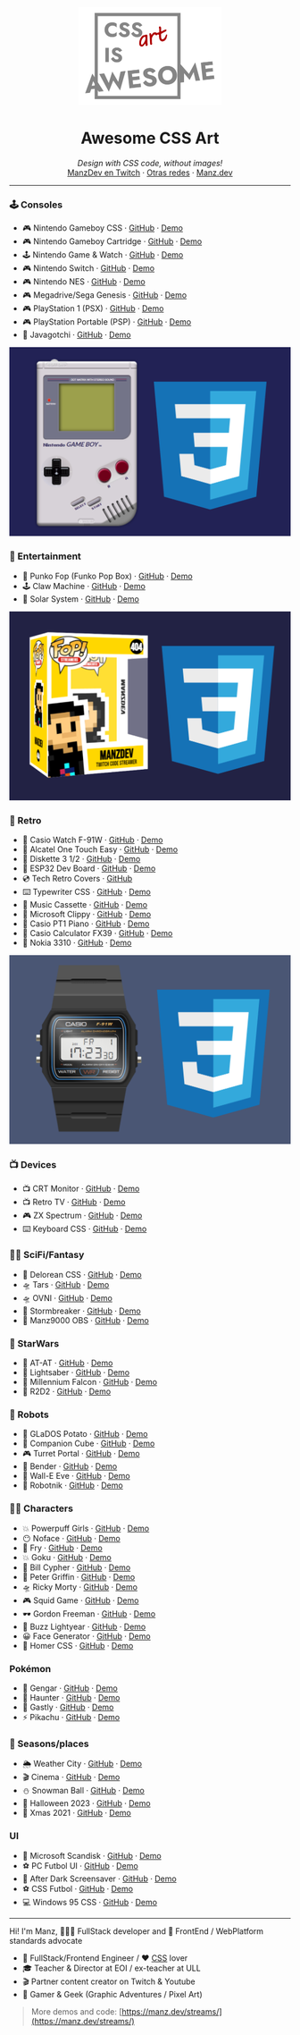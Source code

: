<div align="center">
  <img height="175" src="./css-art-is-awesome.png">
  <h1>Awesome CSS Art</h1>
  <i>Design with CSS code, without images!</i>
</div>

<div align="center">
  <a href="https://twitch.tv/ManzDev">ManzDev en Twitch</a> · <a href="https://links.manz.dev">Otras redes</a> · <a href="https://manz.dev">Manz.dev</a>
</div>

---

### 🕹️ Consoles
- 🎮 Nintendo Gameboy CSS · [GitHub](https://github.com/ManzDev/twitch-gameboy-css) · [Demo](https://manzdev.github.io/twitch-gameboy-css)
- 🎮 Nintendo Gameboy Cartridge · [GitHub](https://github.com/ManzDev/twitch-gameboy-cartridge) · [Demo](https://manzdev.github.io/twitch-gameboy-cartridge)
- 🕹️ Nintendo Game & Watch · [GitHub](https://github.com/ManzDev/twitch-nintendo-game-watch-css) · [Demo](https://manzdev.github.io/twitch-nintendo-game-watch-css)
- 🎮 Nintendo Switch · [GitHub](https://github.com/ManzDev/twitch-nintendo-switch) · [Demo](https://manzdev.github.io/twitch-nintendo-switch)
- 🎮 Nintendo NES · [GitHub](https://github.com/ManzDev/twitch-nintendo-nes) · [Demo](https://manzdev.github.io/twitch-nintendo-nes)
- 🎮 Megadrive/Sega Genesis · [GitHub](https://github.com/ManzDev/twitch-megadrive-genesis) · [Demo](https://manzdev.github.io/twitch-megadrive-genesis)
- 🎮 PlayStation 1 (PSX) · [GitHub](https://github.com/ManzDev/twitch-psx) · [Demo](https://manzdev.github.io/twitch-psx)
- 🎮 PlayStation Portable (PSP) · [GitHub](https://github.com/ManzDev/twitch-psp) · [Demo](https://manzdev.github.io/twitch-psp)
- 🥚 Javagotchi · [GitHub](https://github.com/ManzDev/javagotchi) · [Demo](https://manzdev.github.io/javagotchi)

![GameBoy CSS](gameboy-css.png)

### 👾 Entertainment

- 🤖 Punko Fop (Funko Pop Box) · [GitHub](https://github.com/ManzDev/twitch-punko-fop) · [Demo](https://manzdev.github.io/twitch-punko-fop)
- 🕹️ Claw Machine · [GitHub](https://github.com/ManzDev/twitch-claw-machine) · [Demo](https://manzdev.github.io/twitch-claw-machine)
- 🌌 Solar System · [GitHub](https://github.com/ManzDev/twitch-solar-system) · [Demo](https://manzdev.github.io/twitch-solar-system)

![Funko CSS](funko-css.png)

### 💾 Retro

- 🎹 Casio Watch F-91W · [GitHub](https://github.com/ManzDev/twitch-casio) · [Demo](https://manzdev.github.io/twitch-casio)
- 📱 Alcatel One Touch Easy · [GitHub](https://github.com/ManzDev/twitch-alcatel-one-touch-easy) · [Demo](https://manzdev.github.io/twitch-alcatel-one-touch-easy)
- 💾 Diskette 3 1/2 · [GitHub](https://github.com/ManzDev/twitch-diskette) · [Demo](https://manzdev.github.io/twitch-diskette)
- 🔌 ESP32 Dev Board · [GitHub](https://github.com/ManzDev/twitch-esp32-css) · [Demo](https://manzdev.github.io/twitch-esp32-css)
- 💿 Tech Retro Covers · [GitHub](https://github.com/ManzDev/twitch-cover-dev)
- ⌨️ Typewriter CSS · [GitHub](https://github.com/ManzDev/twitch-typewriter-css) · [Demo](https://manzdev.github.io/twitch-typewriter-css)
- 💾 Music Cassette · [GitHub](https://github.com/ManzDev/twitch-cassette) · [Demo](https://manzdev.github.io/twitch-cassette)
- 📎 Microsoft Clippy · [GitHub](https://github.com/ManzDev/twitch-clippy) · [Demo](https://manzdev.github.io/twitch-clippy)
- 🎹 Casio PT1 Piano · [GitHub](https://github.com/ManzDev/twitch-casio-pt1) · [Demo](https://manzdev.github.io/twitch-casio-pt1)
- 🎹 Casio Calculator FX39 · [GitHub](https://github.com/ManzDev/twitch-casio-fx39) · [Demo](https://manzdev.github.io/twitch-casio-fx39)
- 📱 Nokia 3310 · [GitHub](https://github.com/ManzDev/twitch-nokia3310) · [Demo](https://manzdev.github.io/twitch-nokia3310)

![Casio CSS](casio-css.png)

### 📺 Devices

- 📺 CRT Monitor · [GitHub](https://github.com/ManzDev/twitch-crt-monitor) · [Demo](https://manzdev.github.io/twitch-crt-monitor)
- 📺 Retro TV · [GitHub](https://github.com/ManzDev/twitch-tv) · [Demo](https://manzdev.github.io/twitch-tv)
- 🎮 ZX Spectrum · [GitHub](https://github.com/ManzDev/twitch-zx-spectrum) · [Demo](https://manzdev.github.io/twitch-zx-spectrum)
- ⌨️ Keyboard CSS · [GitHub](https://github.com/ManzDev/twitch-keyboard) · [Demo](https://manzdev.github.io/twitch-keyboard)


### 🧙‍♂️ SciFi/Fantasy

- 🚗 Delorean CSS · [GitHub](https://github.com/ManzDev/twitch-delorean-css) · [Demo](https://manzdev.github.io/twitch-delorean-css)
- 🛸 Tars · [GitHub](https://github.com/ManzDev/twitch-tars) · [Demo](https://manzdev.github.io/twitch-tars)
- 🛸 OVNI · [GitHub](https://github.com/ManzDev/twitch-ovni) · [Demo](https://manzdev.github.io/twitch-ovni)
- 🔨 Stormbreaker · [GitHub](https://github.com/ManzDev/twitch-stormbreaker) · [Demo](https://manzdev.github.io/twitch-stormbreaker)
- 🎥 Manz9000 OBS · [GitHub](https://github.com/ManzDev/twitch-manz9000-obs) · [Demo](https://manzdev.github.io/twitch-manz9000-obs)

### 🌌 StarWars

- 🤖 AT-AT · [GitHub](https://github.com/ManzDev/twitch-at-at) · [Demo](https://manzdev.github.io/twitch-at-at)
- 🔦 Lightsaber · [GitHub](https://github.com/ManzDev/twitch-lightsaber) · [Demo](https://manzdev.github.io/twitch-lightsaber)
- 🚀 Millennium Falcon · [GitHub](https://github.com/ManzDev/twitch-millennium-falcon) · [Demo](https://manzdev.github.io/twitch-millennium-falcon)
- 🤖 R2D2 · [GitHub](https://github.com/ManzDev/twitch-r2d2) · [Demo](https://manzdev.github.io/twitch-r2d2)

### 🤖 Robots

- 🤖 GLaDOS Potato · [GitHub](https://github.com/ManzDev/twitch-glados-potato) · [Demo](https://manzdev.github.io/twitch-glados-potato)
- 🔲 Companion Cube · [GitHub](https://github.com/ManzDev/twitch-companion-cube) · [Demo](https://manzdev.github.io/twitch-companion-cube)
- 🎮 Turret Portal · [GitHub](https://github.com/ManzDev/twitch-turret) · [Demo](https://manzdev.github.io/twitch-turret/)
- 🤖 Bender · [GitHub](https://github.com/ManzDev/twitch-bender) · [Demo](https://manzdev.github.io/twitch-bender)
- 🤖 Wall-E Eve · [GitHub](https://github.com/ManzDev/twitch-wall-e-eve) · [Demo](https://manzdev.github.io/twitch-wall-e-eve)
- 🤖 Robotnik · [GitHub](https://github.com/ManzDev/twitch-robotnik) · [Demo](https://manzdev.github.io/twitch-robotnik)

### 🙍‍♂️ Characters

- 💥 Powerpuff Girls · [GitHub](https://github.com/ManzDev/twitch-powerpuffgirls) · [Demo](https://manzdev.github.io/twitch-powerpuffgirls)
- 😶 Noface · [GitHub](https://github.com/ManzDev/twitch-noface) · [Demo](https://manzdev.github.io/twitch-noface)
- 🍳 Fry · [GitHub](https://github.com/ManzDev/twitch-fry) · [Demo](https://manzdev.github.io/twitch-fry)
- 💥 Goku · [GitHub](https://github.com/ManzDev/twitch-goku) · [Demo](https://manzdev.github.io/twitch-goku)
- 🔮 Bill Cypher · [GitHub](https://github.com/ManzDev/twitch-bill-cypher) · [Demo](https://manzdev.github.io/twitch-bill-cypher)
- 🤣 Peter Griffin · [GitHub](https://github.com/ManzDev/twitch-peter-griffin) · [Demo](https://manzdev.github.io/twitch-peter-griffin)
- 🛸 Ricky Morty · [GitHub](https://github.com/ManzDev/twitch-rickymorty) · [Demo](https://manzdev.github.io/twitch-rickymorty)
- 🎮 Squid Game · [GitHub](https://github.com/ManzDev/twitch-squid-game) · [Demo](https://manzdev.github.io/twitch-squid-game)
- 🕶 Gordon Freeman · [GitHub](https://github.com/ManzDev/twitch-gordon-freeman) · [Demo](https://manzdev.github.io/twitch-gordon-freeman)
- 🚀 Buzz Lightyear · [GitHub](https://github.com/ManzDev/twitch-buzz-lightyear) · [Demo](https://manzdev.github.io/twitch-buzz-lightyear)
- 😀 Face Generator · [GitHub](https://github.com/ManzDev/twitch-face-generator) · [Demo](https://manzdev.github.io/twitch-face-generator)
- 🍩 Homer CSS · [GitHub](https://github.com/ManzDev/homer-meme-css) · [Demo](https://manzdev.github.io/homer-meme-css)

### Pokémon

- 👻 Gengar · [GitHub](https://github.com/ManzDev/twitch-gengar) · [Demo](https://manzdev.github.io/twitch-gengar)
- 👻 Haunter · [GitHub](https://github.com/ManzDev/twitch-haunter) · [Demo](https://manzdev.github.io/twitch-haunter)
- 👻 Gastly · [GitHub](https://github.com/ManzDev/twitch-gastly) · [Demo](https://manzdev.github.io/twitch-gastly)
- ⚡ Pikachu · [GitHub](https://github.com/ManzDev/twitch-pikachu) · [Demo](https://manzdev.github.io/twitch-pikachu)

### 🎇 Seasons/places

- 🌦️ Weather City · [GitHub](https://github.com/ManzDev/twitch-weather-city/) · [Demo](https://manzdev.github.io/twitch-weather-city)
- 🎬 Cinema · [GitHub](https://github.com/ManzDev/twitch-cinema) · [Demo](https://manzdev.github.io/twitch-cinema)
- ⛄ Snowman Ball · [GitHub](https://github.com/ManzDev/twitch-snowman-ball) · [Demo](https://manzdev.github.io/twitch-snowman-ball)
- 🎃 Halloween 2023 · [GitHub](https://github.com/ManzDev/twitch-halloween-2023) · [Demo](https://manzdev.github.io/twitch-halloween-2023)
- 🎅 Xmas 2021 · [GitHub](https://github.com/ManzDev/twitch-xmas-2021) · [Demo](https://manzdev.github.io/twitch-xmas-2021)

### UI

- 💾 Microsoft Scandisk · [GitHub](https://github.com/ManzDev/twitch-scandisk) · [Demo](https://manzdev.github.io/twitch-scandisk)
- ⚽ PC Futbol UI · [GitHub](https://github.com/ManzDev/twitch-pcfutbol) · [Demo](https://manzdev.github.io/twitch-pcfutbol)
- 🌙 After Dark Screensaver · [GitHub](https://github.com/ManzDev/twitch-after-dark) · [Demo](https://manzdev.github.io/twitch-after-dark)
- ⚽ CSS Futbol · [GitHub](https://github.com/ManzDev/css-futbol) · [Demo](https://manzdev.github.io/css-futbol)
- 💻 Windows 95 CSS · [GitHub](https://github.com/ManzDev/twitch-win95) · [Demo](https://manzdev.github.io/twitch-win95)

---

Hi! I'm Manz, 👨🏽‍💻 FullStack developer and 🥑 FrontEnd / WebPlatform standards advocate

- 🧰 FullStack/Frontend Engineer / ❤️ [CSS](https://lenguajecss.com/) lover
- 🎓 Teacher & Director at EOI / ex-teacher at ULL
- 🎬 Partner content creator on Twitch & Youtube
- 👾 Gamer & Geek (Graphic Adventures / Pixel Art)

> More demos and code: [https://manz.dev/streams/](https://manz.dev/streams/)
